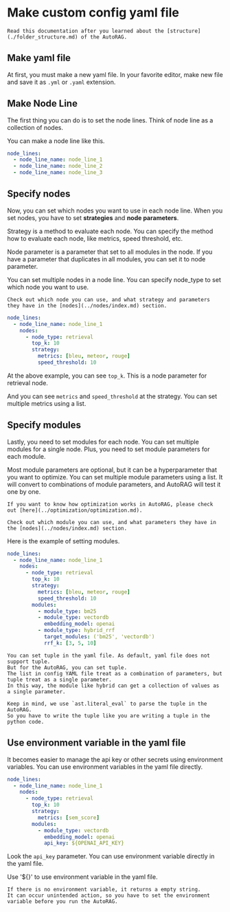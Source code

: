 # Make custom config yaml file

```{warning}
Read this documentation after you learned about the [structure](./folder_structure.md) of the AutoRAG. 
```

## Make yaml file

At first, you must make a new yaml file.
In your favorite editor, make new file and save it as `.yml` or `.yaml` extension.

## Make Node Line

The first thing you can do is to set the node lines.
Think of node line as a collection of nodes. 

You can make a node line like this.

```yaml
node_lines:
  - node_line_name: node_line_1
  - node_line_name: node_line_2
  - node_line_name: node_line_3
```

## Specify nodes

Now, you can set which nodes you want to use in each node line.
When you set nodes, you have to set **strategies** and **node parameters**.

Strategy is a method to evaluate each node. 
You can specify the method how to evaluate each node, like metrics, speed threshold, etc.

Node parameter is a parameter that set to all modules in the node. 
If you have a parameter that duplicates in all modules, you can set it to node parameter.

You can set multiple nodes in a node line. You can specify node_type to set which node you want to use.

```{tip}
Check out which node you can use, and what strategy and parameters they have in the [nodes](../nodes/index.md) section.
```

```yaml
node_lines:
  - node_line_name: node_line_1
    nodes:
      - node_type: retrieval
        top_k: 10
        strategy:
          metrics: [bleu, meteor, rouge]
          speed_threshold: 10
```

At the above example, you can see `top_k`. This is a node parameter for retrieval node.

And you can see `metrics` and `speed_threshold` at the strategy. You can set multiple metrics using a list.


## Specify modules

Lastly, you need to set modules for each node. 
You can set multiple modules for a single node.
Plus, you need to set module parameters for each module.

Most module parameters are optional, but it can be a hyperparameter that you want to optimize. 
You can set multiple module parameters using a list.
It will convert to combinations of module parameters, and AutoRAG will test it one by one.

```{seealso}
If you want to know how optimization works in AutoRAG, please check out [here](../optimization/optimization.md).
```

```{tip}
Check out which module you can use, and what parameters they have in the [nodes](../nodes/index.md) section.
```

Here is the example of setting modules.

```yaml
node_lines:
  - node_line_name: node_line_1
    nodes:
      - node_type: retrieval
        top_k: 10
        strategy:
          metrics: [bleu, meteor, rouge]
          speed_threshold: 10
        modules:
          - module_type: bm25
          - module_type: vectordb
            embedding_model: openai
          - module_type: hybrid_rrf
            target_modules: ('bm25', 'vectordb')
            rrf_k: [3, 5, 10]
```

```{admonition} What is tuple in the yaml file?
You can set tuple in the yaml file. As default, yaml file does not support tuple.
But for the AutoRAG, you can set tuple.
The list in config YAML file treat as a combination of parameters, but tuple treat as a single parameter.
In this way, the module like hybrid can get a collection of values as a single parameter.

Keep in mind, we use `ast.literal_eval` to parse the tuple in the AutoRAG.
So you have to write the tuple like you are writing a tuple in the python code.
```

## Use environment variable in the yaml file

It becomes easier to manage the api key or other secrets using environment variables.
You can use environment variables in the yaml file directly. 

```yaml
node_lines:
  - node_line_name: node_line_1
    nodes:
      - node_type: retrieval
        top_k: 10
        strategy:
          metrics: [sem_score]
        modules:
          - module_type: vectordb
            embedding_model: openai
            api_key: ${OPENAI_API_KEY} 
```

Look the `api_key` parameter. You can use environment variable directly in the yaml file.

Use '${}' to use environment variable in the yaml file.

```{tip}
If there is no environment variable, it returns a empty string. 
It can occur unintended action, so you have to set the environment variable before you run the AutoRAG.
```
